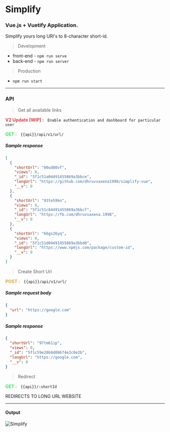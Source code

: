 # Simplify

### Vue.js + Vuetify Application.

Simplify yours long URl's to 8-character short-id.

> Development

- front-end - `npm run serve`
- back-end - `npm run server`

> Production

- `npm run start`

---

### API

> Get all available links

<span style="color:#d93f44">**V2 Update [WIP] :**</span> &nbsp; `Enable authentication and dashboard for particular user`

<span style="color:#34eb52">**GET :**</span> &nbsp; `{{api}}/api/v1/url/`

##### Sample response

```json
[
  {
    "shortUrl": "00ud80vf",
    "views": 0,
    "_id": "5f1c51a04491455869a3bbce",
    "longUrl": "https://github.com/dhruvsaxena1998/simplify-vue",
    "__v": 0
  },
  {
    "shortUrl": "93te59ko",
    "views": 0,
    "_id": "5f1c51c84491455869a3bbcf",
    "longUrl": "https://fb.com/dhruvsaxena.1998",
    "__v": 0
  },
  {
    "shortUrl": "66gs26yq",
    "views": 0,
    "_id": "5f1c51d04491455869a3bbd0",
    "longUrl": "https://www.npmjs.com/package/custom-id",
    "__v": 0
  }
]
```

> Create Short Url

<span style="color:#d9a53f">**POST :**</span> &nbsp; `{{api}}/api/v1/url/`

##### Sample request body

```json
{
  "url": "https://google.com"
}
```

##### Sample response

```json
{
  "shortUrl": "97tm61ip",
  "views": 0,
  "_id": "5f1c59e20b8d08674e3c0e2b",
  "longUrl": "https://google.com",
  "__v": 0
}
```

> Redirect

<span style="color:#34eb52">**GET :**</span> &nbsp; `{{api}}/:shortId`

REDIRECTS TO LONG URL WEBSITE

---

#### Output

![Simplify](https://i.imgur.com/SUr7Ekg.gif)
